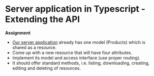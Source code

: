 # Server application in Typescript - Extending the API

**Assignment**

+ [Our server application](https://github.com/eduweb-pl/typescript-application) already has one model (Products) which is
shared as a resource.
+ Come up with a new resource that will have four attributes.
+ Implement its model and access interface (use proper routing).
+ It should offer standard methods, i.e. listing, downloading, creating, editing and deleting of resources.